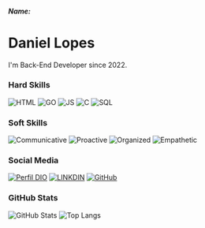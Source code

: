 ##### Name:

# Daniel Lopes
I'm Back-End Developer since 2022.

### Hard Skills
![HTML](https://img.shields.io/badge/HTML-red)
![GO](https://img.shields.io/badge/GO-blue)
![JS](https://img.shields.io/badge/JavaScript-yellow)
![C](https://img.shields.io/badge/C-darkblue)
![SQL](https://img.shields.io/badge/SQL-orange)

### Soft Skills
![Communicative](https://img.shields.io/badge/Communicative-red)
![Proactive](https://img.shields.io/badge/Proactive-blue)
![Organized](https://img.shields.io/badge/Organized-red)
![Empathetic](https://img.shields.io/badge/Empathetic-blue)

### Social Media
[![Perfil DIO](https://img.shields.io/badge/DIO/PERFIL-darkblue)](https://www.dio.me/users/aeciodlins)
[![LINKDIN](https://img.shields.io/badge/Linkdin-blue)](https://www.linkedin.com/in/aecio-daniel-4618b824a/)
[![GitHub](https://img.shields.io/badge/GitHub-black)](https://github.com/necroblazer)

### GitHub Stats
![GitHub Stats](https://github-readme-stats.vercel.app/api?username=necroblazer&theme=transparent&bg_color=013&border_color=30A3DC&show_icons=true&icon_color=30A3DC&title_color=E94D5F&text_color=FFF)
![Top Langs](https://github-readme-stats-git-masterrstaa-rickstaa.vercel.app/api/top-langs/?username=necroblazer&layout=compact&bg_color=013&border_color=30A3DC&title_color=E94D5F&text_color=FFF)